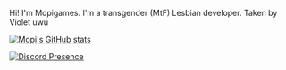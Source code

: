 Hi! I'm Mopigames.
I'm a transgender (MtF) Lesbian developer.
Taken by Violet uwu

[![Mopi's GitHub stats](https://github-readme-stats.vercel.app/api?username=mopigamesyt&theme=radical)](https://github.com/anuraghazra/github-readme-stats)

[![Discord Presence](https://lanyard.cnrad.dev/api/1022189106614243350)](https://discord.com/users/1022189106614243350)
<!---
MopigamesYT/MopigamesYT is a ✨ special ✨ repository because its `README.md` (this file) appears on your GitHub profile.
You can click the Preview link to take a look at your changes.
--->
